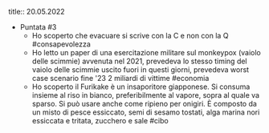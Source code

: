 title:: 20.05.2022

- Puntata #3
	- Ho scoperto che evacuare si scrive con la C e non con la Q #consapevolezza
	- Ho letto un paper di una esercitazione militare sul monkeypox (vaiolo delle scimmie) avvenuta nel 2021, prevedeva lo stesso timing del vaiolo delle scimmie uscito fuori in questi giorni, prevedeva worst case scenario fine '23 2 miliardi di vittime #economia
	- Ho scoperto il Furikake è un insaporitore giapponese. Si consuma insieme al riso in bianco, preferibilmente al vapore, sopra al quale va sparso. Si può usare anche come ripieno per onigiri. È composto da un misto di pesce essiccato, semi di sesamo tostati, alga marina nori essiccata e tritata, zucchero e sale #cibo